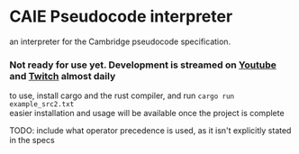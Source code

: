 # CAIE Pseudocode interpreter
an interpreter for the Cambridge pseudocode specification.

### Not ready for use yet. Development is streamed on [Youtube](https://www.youtube.com/channel/UCW8CxHiumAsLHYnVxqQR64Q) and [Twitch](https://www.twitch.tv/madscientist2854) almost daily

to use, install cargo and the rust compiler, and run `cargo run example_src2.txt`  
easier installation and usage will be available once the project is complete

TODO: include what operator precedence is used, as it isn't explicitly stated in the specs